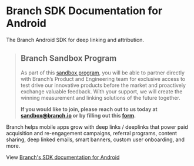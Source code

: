 # Branch SDK Documentation for Android

The Branch Android SDK for deep linking and attribution.

> ## Branch Sandbox Program
>
> As part of this [sandbox program](https://help.branch.io/developers-hub/docs/branch-sandbox-program), you will be able to partner directly with Branch’s Product and Engineering team for exclusive access to test drive our innovative products before the market and proactively exchange valuable feedback. With your support, we will create the winning measurement and linking solutions of the future together.
> 
> **If you would like to join, please reach out to us today at [sandbox@branch.io](mailto:sandbox@branch.io "mailto:sandbox@branch.io") or by filling out this [form](https://branch.link/sandbox?~channel=android-repo).**

Branch helps mobile apps grow with deep links / deeplinks that power paid acquisition and re-engagement campaigns, referral programs, content sharing, deep linked emails, smart banners, custom user onboarding, and more.

View [Branch's SDK documentation for Android](https://help.branch.io/developers-hub/docs/android-sdk-overview)
